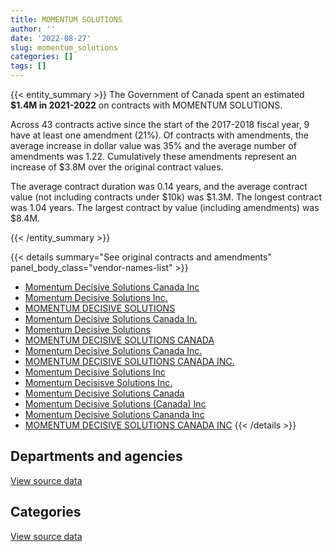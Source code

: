 ```yaml
---
title: MOMENTUM SOLUTIONS
author: ''
date: '2022-08-27'
slug: momentum_solutions
categories: []
tags: []
---
```


<script src="/rmarkdown-libs/htmlwidgets/htmlwidgets.js"></script>
<link href="/rmarkdown-libs/datatables-css/datatables-crosstalk.css" rel="stylesheet" />
<script src="/rmarkdown-libs/datatables-binding/datatables.js"></script>
<script src="/rmarkdown-libs/jquery/jquery-3.6.0.min.js"></script>
<link href="/rmarkdown-libs/dt-core-bootstrap/css/dataTables.bootstrap.min.css" rel="stylesheet" />
<link href="/rmarkdown-libs/dt-core-bootstrap/css/dataTables.bootstrap.extra.css" rel="stylesheet" />
<script src="/rmarkdown-libs/dt-core-bootstrap/js/jquery.dataTables.min.js"></script>
<script src="/rmarkdown-libs/dt-core-bootstrap/js/dataTables.bootstrap.min.js"></script>
<link href="/rmarkdown-libs/crosstalk/css/crosstalk.min.css" rel="stylesheet" />
<script src="/rmarkdown-libs/crosstalk/js/crosstalk.min.js"></script>
<script src="/rmarkdown-libs/htmlwidgets/htmlwidgets.js"></script>
<link href="/rmarkdown-libs/datatables-css/datatables-crosstalk.css" rel="stylesheet" />
<script src="/rmarkdown-libs/datatables-binding/datatables.js"></script>
<script src="/rmarkdown-libs/jquery/jquery-3.6.0.min.js"></script>
<link href="/rmarkdown-libs/dt-core-bootstrap/css/dataTables.bootstrap.min.css" rel="stylesheet" />
<link href="/rmarkdown-libs/dt-core-bootstrap/css/dataTables.bootstrap.extra.css" rel="stylesheet" />
<script src="/rmarkdown-libs/dt-core-bootstrap/js/jquery.dataTables.min.js"></script>
<script src="/rmarkdown-libs/dt-core-bootstrap/js/dataTables.bootstrap.min.js"></script>
<link href="/rmarkdown-libs/crosstalk/css/crosstalk.min.css" rel="stylesheet" />
<script src="/rmarkdown-libs/crosstalk/js/crosstalk.min.js"></script>

{{< entity_summary >}}
The Government of Canada spent an estimated **\$1.4M in 2021-2022** on contracts with MOMENTUM SOLUTIONS.

Across 43 contracts active since the start of the 2017-2018 fiscal year, 9 have at least one amendment (21%). Of contracts with amendments, the average increase in dollar value was 35% and the average number of amendments was 1.22. Cumulatively these amendments represent an increase of \$3.8M over the original contract values.

The average contract duration was 0.14 years, and the average contract value (not including contracts under \$10k) was \$1.3M. The longest contract was 1.04 years. The largest contract by value (including amendments) was \$8.4M.

{{< /entity_summary >}}

{{< details summary="See original contracts and amendments" panel_body_class="vendor-names-list" >}}
- [Momentum Decisive Solutions Canada Inc](https://search.open.canada.ca/en/ct/?sort=contract_value_f%20desc&page=1&search_text=%22Momentum%20Decisive%20Solutions%20Canada%20Inc%22)
- [Momentum Decisive Solutions Inc.](https://search.open.canada.ca/en/ct/?sort=contract_value_f%20desc&page=1&search_text=%22Momentum%20Decisive%20Solutions%20Inc.%22)
- [MOMENTUM DECISIVE SOLUTIONS](https://search.open.canada.ca/en/ct/?sort=contract_value_f%20desc&page=1&search_text=%22MOMENTUM%20DECISIVE%20SOLUTIONS%22)
- [Momentum Decisive Solutions Canada In.](https://search.open.canada.ca/en/ct/?sort=contract_value_f%20desc&page=1&search_text=%22Momentum%20Decisive%20Solutions%20Canada%20In.%22)
- [Momentum Decisive Solutions](https://search.open.canada.ca/en/ct/?sort=contract_value_f%20desc&page=1&search_text=%22Momentum%20Decisive%20Solutions%22)
- [MOMENTUM DECISIVE SOLUTIONS CANADA](https://search.open.canada.ca/en/ct/?sort=contract_value_f%20desc&page=1&search_text=%22MOMENTUM%20DECISIVE%20SOLUTIONS%20CANADA%22)
- [Momentum Decisive Solutions Canada Inc.](https://search.open.canada.ca/en/ct/?sort=contract_value_f%20desc&page=1&search_text=%22Momentum%20Decisive%20Solutions%20Canada%20Inc.%22)
- [MOMENTUM DECISIVE SOLUTIONS CANADA INC.](https://search.open.canada.ca/en/ct/?sort=contract_value_f%20desc&page=1&search_text=%22MOMENTUM%20DECISIVE%20SOLUTIONS%20CANADA%20INC.%22)
- [Momentum Decisive Solutions Inc](https://search.open.canada.ca/en/ct/?sort=contract_value_f%20desc&page=1&search_text=%22Momentum%20Decisive%20Solutions%20Inc%22)
- [Momentum Decisisve Solutions Inc.](https://search.open.canada.ca/en/ct/?sort=contract_value_f%20desc&page=1&search_text=%22Momentum%20Decisisve%20Solutions%20Inc.%22)
- [Momentum Decisive Solutions Canada](https://search.open.canada.ca/en/ct/?sort=contract_value_f%20desc&page=1&search_text=%22Momentum%20Decisive%20Solutions%20Canada%22)
- [Momentum Decisive Solutions (Canada) Inc](https://search.open.canada.ca/en/ct/?sort=contract_value_f%20desc&page=1&search_text=%22Momentum%20Decisive%20Solutions%20%28Canada%29%20Inc%22)
- [Momentum Decisive Solutions Cananda Inc](https://search.open.canada.ca/en/ct/?sort=contract_value_f%20desc&page=1&search_text=%22Momentum%20Decisive%20Solutions%20Cananda%20Inc%22)
- [MOMENTUM DECISIVE SOLUTIONS CANADA INC](https://search.open.canada.ca/en/ct/?sort=contract_value_f%20desc&page=1&search_text=%22MOMENTUM%20DECISIVE%20SOLUTIONS%20CANADA%20INC%22)
{{< /details >}}

## Departments and agencies

<div id="htmlwidget-1" style="width:100%;height:auto;" class="datatables html-widget"></div>
<script type="application/json" data-for="htmlwidget-1">{"x":{"style":"bootstrap","filter":"none","vertical":false,"data":[["<a href=\"/departments/dfatd-maecd/\">Global Affairs Canada<\/a>","<a href=\"/departments/dnd-mdn/\">National Defence<\/a>"],[null,32352758.02],[4262250.45,5832182.02],[283569.55,837240],[null,1359154.93]],"container":"<table class=\"table table-striped table-hover row-border order-column display\">\n  <thead>\n    <tr>\n      <th>Department<\/th>\n      <th>2018-2019<\/th>\n      <th>2019-2020<\/th>\n      <th>2020-2021<\/th>\n      <th>2021-2022<\/th>\n    <\/tr>\n  <\/thead>\n<\/table>","options":{"order":[[4,"desc"]],"pageLength":10,"autoWidth":true,"columnDefs":[{"targets":1,"render":"function(data, type, row, meta) {\n    return type !== 'display' ? data : DTWidget.formatCurrency(data, \"$\", 2, 3, \",\", \".\", true, null);\n  }"},{"targets":2,"render":"function(data, type, row, meta) {\n    return type !== 'display' ? data : DTWidget.formatCurrency(data, \"$\", 2, 3, \",\", \".\", true, null);\n  }"},{"targets":3,"render":"function(data, type, row, meta) {\n    return type !== 'display' ? data : DTWidget.formatCurrency(data, \"$\", 2, 3, \",\", \".\", true, null);\n  }"},{"targets":4,"render":"function(data, type, row, meta) {\n    return type !== 'display' ? data : DTWidget.formatCurrency(data, \"$\", 2, 3, \",\", \".\", true, null);\n  }"},{"width":"16%","targets":[1,2,3,4]},{"className":"dt-right","targets":[1,2,3,4]}],"orderClasses":false}},"evals":["options.columnDefs.0.render","options.columnDefs.1.render","options.columnDefs.2.render","options.columnDefs.3.render"],"jsHooks":[]}</script>
<p class="text-right">
<a href="https://github.com/GoC-Spending/contracts-data/tree/main/data/out/vendors/momentum_solutions/summary_by_fiscal_year_by_department.csv" class="source-data-link btn btn-link">View source data</a>
</p>

## Categories

<div id="htmlwidget-2" style="width:100%;height:auto;" class="datatables html-widget"></div>
<script type="application/json" data-for="htmlwidget-2">{"x":{"style":"bootstrap","filter":"none","vertical":false,"data":[["<a href=\"/categories/11_defence/\">Defence<\/a>","<a href=\"/categories/4_medical/\">Medical<\/a>","<a href=\"/categories/7_travel/\">Travel<\/a>"],[32352758.02,null,null],[5832182.02,12430.45,4249820],[837240,283569.55,null],[1359154.93,null,null]],"container":"<table class=\"table table-striped table-hover row-border order-column display\">\n  <thead>\n    <tr>\n      <th>Category<\/th>\n      <th>2018-2019<\/th>\n      <th>2019-2020<\/th>\n      <th>2020-2021<\/th>\n      <th>2021-2022<\/th>\n    <\/tr>\n  <\/thead>\n<\/table>","options":{"order":[[4,"desc"]],"dom":"t","pageLength":30,"autoWidth":true,"columnDefs":[{"targets":1,"render":"function(data, type, row, meta) {\n    return type !== 'display' ? data : DTWidget.formatCurrency(data, \"$\", 2, 3, \",\", \".\", true, null);\n  }"},{"targets":2,"render":"function(data, type, row, meta) {\n    return type !== 'display' ? data : DTWidget.formatCurrency(data, \"$\", 2, 3, \",\", \".\", true, null);\n  }"},{"targets":3,"render":"function(data, type, row, meta) {\n    return type !== 'display' ? data : DTWidget.formatCurrency(data, \"$\", 2, 3, \",\", \".\", true, null);\n  }"},{"targets":4,"render":"function(data, type, row, meta) {\n    return type !== 'display' ? data : DTWidget.formatCurrency(data, \"$\", 2, 3, \",\", \".\", true, null);\n  }"},{"width":"16%","targets":[1,2,3,4]},{"className":"dt-right","targets":[1,2,3,4]}],"orderClasses":false,"lengthMenu":[10,25,30,50,100]}},"evals":["options.columnDefs.0.render","options.columnDefs.1.render","options.columnDefs.2.render","options.columnDefs.3.render"],"jsHooks":[]}</script>
<p class="text-right">
<a href="https://github.com/GoC-Spending/contracts-data/tree/main/data/out/vendors/momentum_solutions/summary_by_fiscal_year_by_category.csv" class="source-data-link btn btn-link">View source data</a>
</p>
